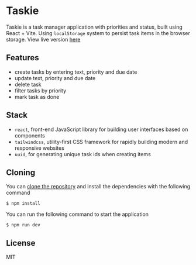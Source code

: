 # Taskie

Taskie is a task manager application with priorities and status, built using React + Vite.
Using `localStorage` system to persist task items in the browser storage.
View live version [here](https://taskie-task-manager.netlify.app/)

## Features

- create tasks by entering text, priority and due date
- update text, priority and due date
- delete task
- filter tasks by priority
- mark task as done

## Stack

- `react`, front-end JavaScript library for building user interfaces based on components
- `tailwindcss`, utility-first CSS framework for rapidly building modern and responsive websites
- `uuid`, for generating unique task ids when creating items

## Cloning

You can [clone the repository](https://docs.github.com/en/repositories/creating-and-managing-repositories/cloning-a-repository) and install the dependencies with the following command

```
$ npm install

```

You can run the following command to start the application

```
$ npm run dev

```

## License

MIT

